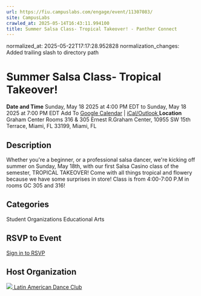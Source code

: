```yaml
---
url: https://fiu.campuslabs.com/engage/event/11307083/
site: CampusLabs
crawled_at: 2025-05-14T16:43:11.994100
title: Summer Salsa Class- Tropical Takeover! - Panther Connect
---
```

normalized_at: 2025-05-22T17:17:28.952828
normalization_changes: Added trailing slash to directory path

# Summer Salsa Class- Tropical Takeover!
**Date and Time**
Sunday, May 18 2025 at 4:00 PM EDT  to 
Sunday, May 18 2025 at 7:00 PM EDT
Add To [Google Calendar](https://fiu.campuslabs.com/engage/event/11307083/googlepublish) | [iCal/Outlook ](https://fiu.campuslabs.com/engage/event/11307083.ics)
**Location**
Graham Center Rooms 316 & 305
Ernest R.Graham Center, 10955 SW 15th Terrace, Miami, FL 33199, Miami, FL 
## Description
Whether you're a beginner, or a professional salsa dancer, we're kicking off summer on Sunday, May 18th, with our first Salsa Casino class of the semester, TROPICAL TAKEOVER! Come with all things tropical and flowery because we have some surprises in store! Class is from 4:00-7:00 P.M in rooms GC 305 and 316!
## Categories
Student Organizations
Educational
Arts
## RSVP to Event
[Sign in to RSVP](https://fiu.campuslabs.com/engage/account/login?returnUrl=/engage/event/11307083)
## Host Organization
[![](https://se-images.campuslabs.com/clink/images/7727546f-09c1-43cc-8bf1-6fb75b76d122cf58d095-aae9-4b56-9ce7-0bcebb07a7f0.png?preset=small-sq) Latin American Dance Club ](https://fiu.campuslabs.com/engage/organization/latinamericandanceclub)
